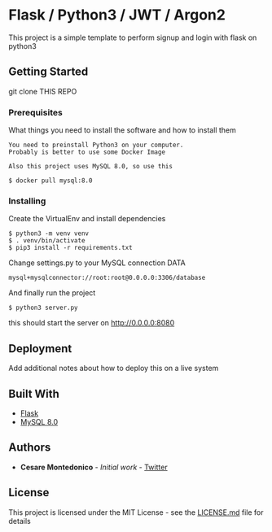 # Flask / Python3 / JWT / Argon2

This project is a simple template to perform signup and login with flask on python3

## Getting Started

git clone THIS REPO

### Prerequisites

What things you need to install the software and how to install them

```
You need to preinstall Python3 on your computer.
Probably is better to use some Docker Image

Also this project uses MySQL 8.0, so use this

$ docker pull mysql:8.0
```

### Installing

Create the VirtualEnv and install dependencies
```
$ python3 -m venv venv
$ . venv/bin/activate
$ pip3 install -r requirements.txt
```

Change settings.py to your MySQL connection DATA

```
mysql+mysqlconnector://root:root@0.0.0.0:3306/database
```

And finally run the project
```
$ python3 server.py
```

this should start the server on
http://0.0.0.0:8080

## Deployment

Add additional notes about how to deploy this on a live system

## Built With

* [Flask](http://flask.pocoo.org/)
* [MySQL 8.0](http://www.mysql.com)

## Authors

* **Cesare Montedonico** - *Initial work* - [Twitter](https://www.twitter.com/cmontedonico)

## License

This project is licensed under the MIT License - see the [LICENSE.md](LICENSE.md) file for details

